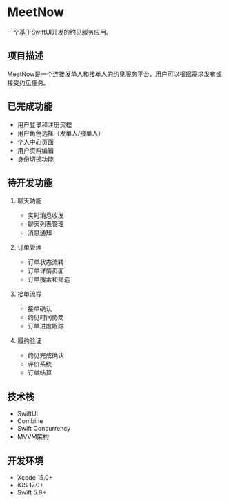 # MeetNow

一个基于SwiftUI开发的约见服务应用。

## 项目描述

MeetNow是一个连接发单人和接单人的约见服务平台，用户可以根据需求发布或接受约见任务。

## 已完成功能

- 用户登录和注册流程
- 用户角色选择（发单人/接单人）
- 个人中心页面
- 用户资料编辑
- 身份切换功能

## 待开发功能

1. 聊天功能
   - 实时消息收发
   - 聊天列表管理
   - 消息通知

2. 订单管理
   - 订单状态流转
   - 订单详情页面
   - 订单搜索和筛选

3. 接单流程
   - 接单确认
   - 约见时间协商
   - 订单进度跟踪

4. 履约验证
   - 约见完成确认
   - 评价系统
   - 订单结算

## 技术栈

- SwiftUI
- Combine
- Swift Concurrency
- MVVM架构

## 开发环境

- Xcode 15.0+
- iOS 17.0+
- Swift 5.9+